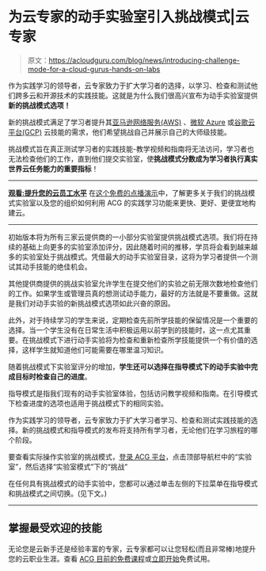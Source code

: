 # 为云专家的动手实验室引入挑战模式|云专家

> 原文：<https://acloudguru.com/blog/news/introducing-challenge-mode-for-a-cloud-gurus-hands-on-labs>

作为实践学习的领导者，云专家致力于扩大学习者的选择，以学习、检查和测试他们跨多云和开源技术的实践技能。这就是为什么我们很高兴宣布为动手实验室提供**新的挑战模式选项！**

新的挑战模式满足了学习者提升其[亚马逊网络服务(AWS)](https://acloudguru.com/blog/engineering/what-is-amazon-web-services-aws) 、[微软 Azure](https://acloudguru.com/blog/engineering/what-is-microsoft-azure) 或[谷歌云平台(GCP)](https://acloudguru.com/blog/engineering/what-is-google-cloud-platform-gcp) 云技能的需求，他们希望挑战自己并展示自己的大师级技能。

挑战模式旨在真正测试学习者的实践技能-教学视频和指南将无法访问，学习者也无法检查他们的工作，直到他们提交实验室，使**挑战模式分数成为学习者执行真实世界云任务能力的重要指标**！

* * *

**[观看:提升您的云员工水平](https://get.acloudguru.com/level-up-your-cloud-workforce-webinar)** 在[这个免费的点播演示](https://get.acloudguru.com/level-up-your-cloud-workforce-webinar)中，了解更多关于我们的挑战模式实验室以及您的组织如何利用 ACG 的实践学习功能来更快、更好、更便宜地构建云。

* * *

初始版本将为所有三家云提供商的一小部分实验室提供挑战模式选项。我们将在持续的基础上向更多的实验室添加评分，因此随着时间的推移，学员将会看到越来越多的实验室处于挑战模式。凭借最大的动手实验室目录，这将为学习者提供一个测试其动手技能的绝佳机会。

其他提供商提供的挑战实验室允许学生在提交他们的实验之前无限次数地检查他们的工作。如果学生或管理员真的想测试动手能力，最好的方法就是不要重做。这就是我们对动手实验的新挑战模式选项如此兴奋的原因。

此外，对于持续学习的学生来说，定期检查先前所学技能的保留情况是一个重要的选择。当一个学生没有在日常生活中积极运用以前学到的技能时，这一点尤其重要。在挑战模式下进行动手实验将为检查和重新检查所学技能提供一个有价值的选择，这样学生就知道他们可能需要在哪里温习知识。

随着挑战模式下实验室评分的增加，**学生还可以选择在指导模式下的动手实验中完成目标时检查自己的进度**。

指导模式是指我们现有的动手实验室体验，包括访问教学视频和指南。在引导模式下检查进度的选项也适用于挑战模式下的相同实验。

作为实践学习的领导者，云专家致力于扩大学习者学习、检查和测试实践技能的选择。新的挑战模式和指导模式的发布将支持所有学习者，无论他们在学习旅程的哪个阶段。

要查看实际操作实验室的挑战模式，[登录 ACG 平台](https://learn.acloud.guru/browse)，点击顶部导航栏中的“实验室”，然后选择“实验室模式”下的“挑战”

在任何具有挑战模式的动手实验中，您都可以通过单击左侧的下拉菜单在指导模式和挑战模式之间切换。(见下文。)

* * *

## 掌握最受欢迎的技能

无论您是云新手还是经验丰富的专家，云专家都可以让您轻松(而且非常棒)地提升您的云职业生涯。查看 [ACG 目前的免费课程](https://acloudguru.com/blog/news/whats-free-at-acg-june-2021)或[立即开始](https://acloudguru.com/pricing)免费试用。